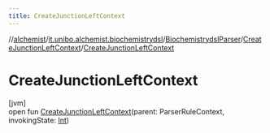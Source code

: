 ```yaml
---
title: CreateJunctionLeftContext
---
```

//[alchemist](../../../../index.html)/[it.unibo.alchemist.biochemistrydsl](../../index.html)/[BiochemistrydslParser](../index.html)/[CreateJunctionLeftContext](index.html)/[CreateJunctionLeftContext](-create-junction-left-context.html)



# CreateJunctionLeftContext



[jvm]\
open fun [CreateJunctionLeftContext](-create-junction-left-context.html)(parent: ParserRuleContext, invokingState: [Int](https://kotlinlang.org/api/latest/jvm/stdlib/kotlin/-int/index.html))




